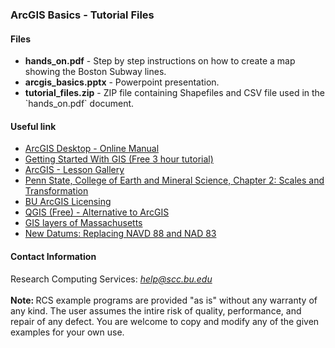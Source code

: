 <html>
<head>
  <link rel="stylesheet" href="/scc/examples.css">
</head>

<body>
<h3>ArcGIS Basics - Tutorial Files</h3>

<h4>Files</h4>

<ul>
<li><b>hands_on.pdf</b> - Step by step instructions on how to create a map showing the Boston Subway lines. </li>
<li><b>arcgis_basics.pptx</b> - Powerpoint presentation.</li>
<li><b>tutorial_files.zip</b> - ZIP file containing Shapefiles and CSV file used in the `hands_on.pdf` document.</li>
</ul>


<h4>Useful link</h4>

<ul>
<li><a href="http://desktop.arcgis.com/en/arcmap/latest/map/main/mapping-and-visualization-in-arcgis-for-desktop.htm
">ArcGIS Desktop - Online Manual</a></li>
<li><a href="https://www.esri.com/training/catalog/57630434851d31e02a43ef28/getting-started-with-gis/">Getting Started With GIS (Free 3 hour tutorial)</a></li>
<li><a href="https://learn.arcgis.com/en/gallery/">ArcGIS - Lesson Gallery</a></li>
<li><a href="https://www.e-education.psu.edu/natureofgeoinfo/c2.html"> Penn State, College of Earth and Mineral Science, Chapter 2: Scales and Transformation</a></li>
<li><a href="http://www.bu.edu/casit/information/purchasing-software/"> BU ArcGIS Licensing</a></li>
<li><a href="https://www.qgis.org"> QGIS (Free) - Alternative to ArcGIS</a></li>
<li><a href="https://www.mass.gov/service-details/massgis-data-layers"> GIS layers of Massachusetts</a></li>
<li><a href="https://www.ngs.noaa.gov/datums/newdatums/index.shtml">New Datums: Replacing NAVD 88 and NAD 83</a></li>

</ul>

<h4>Contact Information</h4>

Research Computing Services: <em>help@scc.bu.edu</em>
<br><br>
<b>Note: </b>RCS example programs are provided "as is" without any warranty of any kind. The user assumes the intire risk of quality, performance, and repair of any defect. You are welcome to copy and modify any of the given examples for your own use. 

</body>
</html>
